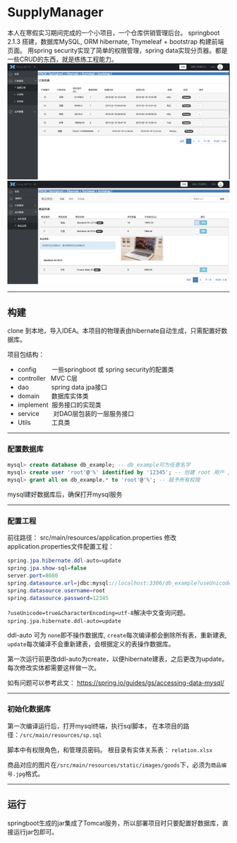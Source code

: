 # SupplyManager
本人在寒假实习期间完成的一个小项目，一个仓库供销管理后台。
springboot 2.1.3 搭建，数据库MySQL, ORM hibernate, Thymeleaf + bootstrap 构建前端页面。
用spring security实现了简单的权限管理，spring data实现分页器。都是一些CRUD的东西，就是练练工程能力。
![demo1](/demo1.png "demo")
![demo2](/demo2.png "demo")

---

## 构建
clone 到本地，导入IDEA。本项目的物理表由hibernate自动生成，只需配置好数据库。

项目包结构：
- config&nbsp;&nbsp;&nbsp;&nbsp;&nbsp;&nbsp;&nbsp;&nbsp;&nbsp;一些springboot 或 spring security的配置类
- controller&nbsp;&nbsp;&nbsp;MVC C层
- dao&nbsp;&nbsp;&nbsp;&nbsp;&nbsp;&nbsp;&nbsp;&nbsp;&nbsp;&nbsp;&nbsp;&nbsp;&nbsp;spring data jpa接口
- domain&nbsp;&nbsp;&nbsp;&nbsp;&nbsp;&nbsp;&nbsp;数据库实体类
- implement&nbsp;&nbsp;服务接口的实现类
- service&nbsp;&nbsp;&nbsp;&nbsp;&nbsp;&nbsp;&nbsp;&nbsp;对DAO层包装的一层服务接口
- Utils&nbsp;&nbsp;&nbsp;&nbsp;&nbsp;&nbsp;&nbsp;&nbsp;&nbsp;&nbsp;&nbsp;&nbsp;工具类

---

### 配置数据库 
 ```sql
mysql> create database db_example; -- db_example可为任意名字
mysql> create user 'root'@'%' identified by '12345'; -- 创建 root 用户 ,密码: 12345
mysql> grant all on db_example.* to 'root'@'%'; -- 赋予所有权限
 ```
mysql建好数据库后，确保打开mysql服务

---

### 配置工程

前往路径： src/main/resources/application.properties
修改application.properties文件配置工程：
```java
spring.jpa.hibernate.ddl-auto=update
spring.jpa.show-sql=false
server.port=8080
spring.datasource.url=jdbc:mysql://localhost:3306/db_example?useUnicode=true&characterEncoding=utf-8
spring.datasource.username=root
spring.datasource.password=12345
```
`?useUnicode=true&characterEncoding=utf-8`解决中文查询问题。
`spring.jpa.hibernate.ddl-auto=update` 

ddl-auto 可为  `none`即不操作数据库, `create`每次编译都会删除所有表，重新建表, `update`每次编译不会重新建表，会根据定义的表操作数据库。

第一次运行前更改ddl-auto为create，以便hibernate建表，之后更改为update。每次修改实体都需要这样做一次。

如有问题可以参考此文： https://spring.io/guides/gs/accessing-data-mysql/

---

### 初始化数据库
第一次编译运行后，打开mysql终端，执行sql脚本，
在本项目的路径：`/src/main/resources/sp.sql`

脚本中有权限角色，和管理员密码。
根目录有实体关系表： `relation.xlsx`

商品对应的图片在`/src/main/resources/static/images/goods`下，必须为`商品编号.jpg`格式。

---

## 运行

springboot生成的jar集成了Tomcat服务，所以部署项目时只要配置好数据库，直接运行jar包即可。

